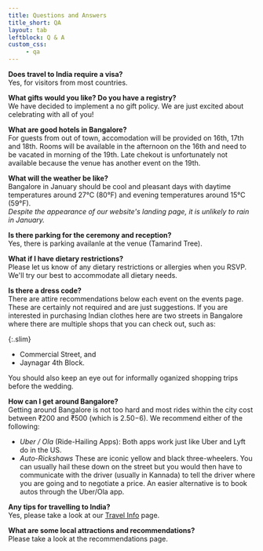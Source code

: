 ```yaml
---
title: Questions and Answers
title_short: QA
layout: tab
leftblock: Q & A
custom_css:
     - qa
---
```


**Does travel to India require a visa?**  
Yes, for visitors from most countries.


**What gifts would you like? Do you have a registry?**  
We have decided to implement a no gift policy. We are just excited about celebrating with all of you!


**What are good hotels in Bangalore?**  
For guests from out of town, accomodation will be provided on 16th, 17th and 18th. Rooms will be available in the afternoon on the 16th and need to be vacated in morning of the 19th. Late chekout is unfortunately not available because the venue has another event on the 19th.

**What will the weather be like?**  
Bangalore in January should be cool and pleasant days with daytime temperatures around 27°C (80°F) and evening temperatures around 15°C (59°F).  
*Despite the appearance of our website's landing page, it is unlikely to rain in January.*

**Is there parking for the ceremony and reception?**  
Yes, there is parking availanle at the venue (Tamarind Tree).

**What if I have dietary restrictions?**  
Please let us know of any dietary restrictions or allergies when you RSVP. We'll try our best to accommodate all dietary needs. 

**Is there a dress code?**  
There are attire recommendations below each event on the events page. These are certainly not required and are just suggestions. If you are interested in purchasing Indian clothes here are two streets in Bangalore where there are multiple shops that you can check out, such as:

{:.slim}
- Commercial Street, and
- Jaynagar 4th Block.

You should also keep an eye out for informally oganized shopping trips before the wedding.  

**How can I get around Bangalore?**  
Getting around Bangalore is not too hard and most rides within the city cost between ₹200 and ₹500 (which is $2.50-$6). We recommend either of the following:
- *Uber / Ola* (Ride-Hailing Apps): Both apps work just like Uber and Lyft do in the US. 
- *Auto-Rickshaws* These are iconic yellow and black three-wheelers. You can usually hail these down on the street but you would then have to communicate with the driver (usually in Kannada) to tell the driver where you are going and to negotiate a price. An easier alternative is to book autos through the Uber/Ola app.  

**Any tips for travelling to India?**  
Yes, please take a look at our [Travel Info](/tabs/travel-info.html) page. 

**What are some local attractions and recommendations?**  
Please take a look at the recommendations page.
